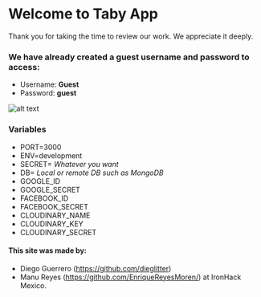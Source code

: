 # Welcome to Taby App
Thank you for taking the time to review our work. We appreciate it deeply. 

### We have already created a guest username and password to access:
- Username: **Guest**
- Password: **guest**

![alt text](https://res.cloudinary.com/dieglitter/image/upload/v1599832682/taby/taby-DosNnU0U4AAlZ6I.jpg.jpg "Taby App")

### Variables
* PORT=3000<br>
* ENV=development<br>
* SECRET= *Whatever you want* <br>
* DB= *Local or remote DB such as MongoDB*<br>
* GOOGLE_ID<br>
* GOOGLE_SECRET<br>
* FACEBOOK_ID<br>
* FACEBOOK_SECRET<br>
* CLOUDINARY_NAME<br>
* CLOUDINARY_KEY<br>
* CLOUDINARY_SECRET<br>


#### This site was made by:
* Diego Guerrero (https://github.com/dieglitter) 
* Manu Reyes (https://github.com/EnriqueReyesMoren/)
at IronHack Mexico.
